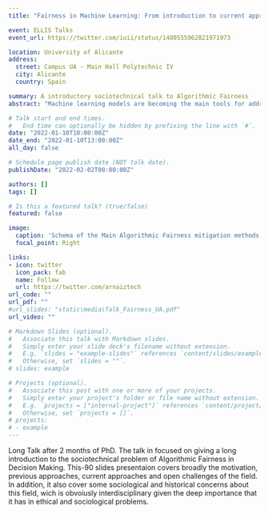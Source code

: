 ```yaml
---
title: "Fairness in Machine Learning: From introduction to current approaches"

event: ELLIS Talks
event_url: https://twitter.com/iuii/status/1480555962821971973

location: University of Alicante
address:
  street: Campus UA - Main Hall Polytechnic IV
  city: Alicante
  country: Spain

summary: A introductory sociotechnical talk to Algorithmic Fairness
abstract: "Machine learning models are becoming the main tools for addressing complex societal problems and are also increasingly deployed to make or support decisions about individuals in many consequential areas of their lives, from justice to healthcare. Therefore, the ethical implications of such decisions, including concepts such as privacy, transparency, accountability, reliability, autonomy, and fairness need to be taken into account. Specifically, we will explain the current landscape in AI Fairness, from the sources of the bias and different algorithmic fairness approaches to their limitations and cutting-edge approaches. The main goal is to provide a general overview of what is Fairness as well as the main research challenges that the community has to address **from a sociotechnical** perspective."

# Talk start and end times.
#   End time can optionally be hidden by prefixing the line with `#`.
date: "2022-01-10T10:00:00Z"
date_end: "2022-01-10T13:00:00Z"
all_day: false

# Schedule page publish date (NOT talk date).
publishDate: "2022-02-02T00:00:00Z"

authors: []
tags: []

# Is this a featured talk? (true/false)
featured: false

image:
  caption: 'Schema of the Main Algorithmic Fairness mitigation methods'
  focal_point: Right

links:
- icon: twitter
  icon_pack: fab
  name: Follow
  url: https://twitter.com/arnaiztech
url_code: ""
url_pdf: ""
#url_slides: "static\media\Talk_Fairness_UA.pdf"
url_video: ""

# Markdown Slides (optional).
#   Associate this talk with Markdown slides.
#   Simply enter your slide deck's filename without extension.
#   E.g. `slides = "example-slides"` references `content/slides/example-slides.md`.
#   Otherwise, set `slides = ""`.
# slides: example

# Projects (optional).
#   Associate this post with one or more of your projects.
#   Simply enter your project's folder or file name without extension.
#   E.g. `projects = ["internal-project"]` references `content/project/deep-learning/index.md`.
#   Otherwise, set `projects = []`.
# projects:
# - example
---
```



Long Talk after 2 months of PhD. The talk in focused on giving a long introduction to the sociotechnical problem of Algorithmic Fairness in Decision Making. This-90 slides presentaion covers broadly the motivation, previous approaches, current approaches and open challenges of the field. In addition, it also cover some sociological and historical concerns about this field, wich is obvoiusly interdisciplinary given the deep importance that it has in ethical and sociological problems.
